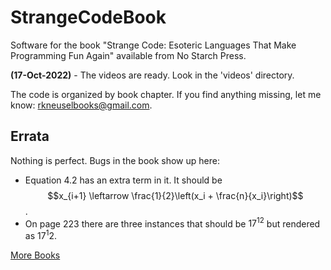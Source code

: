# StrangeCodeBook
Software for the book "Strange Code: Esoteric Languages That Make Programming Fun Again"
available from No Starch Press.

**(17-Oct-2022)** - The videos are ready. Look in the 'videos' directory.

The code is organized by book chapter.  If you find anything missing,
let me know: rkneuselbooks@gmail.com.

## Errata

Nothing is perfect.  Bugs in the book show up here:

- Equation 4.2 has an extra term in it.  It should be $$x_{i+1} \leftarrow \frac{1}{2}\left(x_i + \frac{n}{x_i}\right)$$.
- On page 223 there are three instances that should be $17^{12}$ but rendered as $17^{1}2$.


[More Books](http://www.rkneusel.com/)

